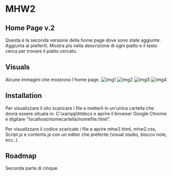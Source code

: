 # MHW2


## Home Page v.2

Questa è la seconda versione della home page dove sono state aggiunte: Aggiunta ai preferiti, Mostra più nella descrizione di ogni piatto e il tasto cerca per trovare il piatto cercato.


## Visuals



Alcune immagini che mostrono l'home page.
![img1](https://user-images.githubusercontent.com/79881013/114163952-0a46fd00-992b-11eb-80be-82301e3853be.PNG)
![img2](https://user-images.githubusercontent.com/79881013/114164282-6578ef80-992b-11eb-8da5-34f4a7e24e71.PNG)
![img3](https://user-images.githubusercontent.com/79881013/114163750-d5d34100-992a-11eb-9a3e-a8c10cd335e5.PNG)
![img4](https://user-images.githubusercontent.com/79881013/114163756-d7046e00-992a-11eb-8545-23f59bdcf519.PNG)




## Installation



Per visualizzare il sito scaricare i file e metterli in un'unica cartella che dovrà essere situata in: C:\xampp\htdocs e
aprire il browser Google Chrome e digitare "localhost/nomecartella/nomefile.html".

Per visualizzare il codice scaricate i file e aprire mhw2.html, mhw2.css, Script.js e contents.js con un editor che preferite (visual studio, blocco note, ecc..).


## Roadmap
Seconda parte di cinque.
